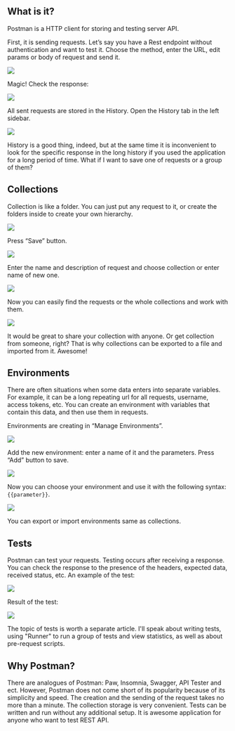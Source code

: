 ## What is it?

Postman is a HTTP client for storing and testing server API. 

First, it is sending requests. Let’s say you have a Rest endpoint without authentication and want to test it. Choose the method, enter the URL, edit params or body of request and send it.

![](https://github.com/AlexKolonitsky/mifort-dev/blob/master/Articles/Web_Development/Postman_Manar/Postman---request.jpg)

Magic! Check the response:

![](https://github.com/AlexKolonitsky/mifort-dev/blob/master/Articles/Web_Development/Postman_Manar/Postman---response.jpg)

All sent requests are stored in the History. Open the History tab in the left sidebar.

![](https://github.com/AlexKolonitsky/mifort-dev/blob/master/Articles/Web_Development/Postman_Manar/Postman---history.jpg)

History is a good thing, indeed, but at the same time it is inconvenient to look for the specific response in the long history if you used the application for a long period of time. What if I want to save one of requests or a group of them?

## Collections

Collection is like a folder. You can just put any request to it, or create the folders inside to create your own hierarchy. 

![](https://github.com/AlexKolonitsky/mifort-dev/blob/master/Articles/Web_Development/Postman_Manar/Postman---collections.jpg)

Press “Save” button.

![](https://github.com/AlexKolonitsky/mifort-dev/blob/master/Articles/Web_Development/Postman_Manar/Postman---save_button.jpg)

Enter the name and description of request and choose collection or enter name of new one.

![](https://github.com/AlexKolonitsky/mifort-dev/blob/master/Articles/Web_Development/Postman_Manar/Postman---save_request.jpg)

Now you can easily find the requests or the whole collections and work with them.

![](https://github.com/AlexKolonitsky/mifort-dev/blob/master/Articles/Web_Development/Postman_Manar/Postman---saved_collection.jpg)

It would be great to share your collection with anyone. Or get collection from someone, right? That is why collections can be exported to a file and imported from it. Awesome!

## Environments

There are often situations when some data enters into separate variables. For example, it can be a long repeating url for all requests, username, access tokens, etc. You can create an environment with variables that contain this data, and then use them in requests.

Environments are creating in “Manage Environments”.

![](https://github.com/AlexKolonitsky/mifort-dev/blob/master/Articles/Web_Development/Postman_Manar/Postman---manage_env.jpg)

Add the new environment: enter a name of it and the parameters. Press “Add” button to save.

![](https://github.com/AlexKolonitsky/mifort-dev/blob/master/Articles/Web_Development/Postman_Manar/Postman---new_env.jpg)

Now you can choose your environment and use it with the following syntax: `{{parameter}}`.

![](https://github.com/AlexKolonitsky/mifort-dev/blob/master/Articles/Web_Development/Postman_Manar/Postman---using_of_env.jpg)

You can export or import environments same as collections.

## Tests

Postman can test your requests. Testing occurs after receiving a response. You can check the response to the presence of the headers, expected data, received status, etc. An example of the test:

![](https://github.com/AlexKolonitsky/mifort-dev/blob/master/Articles/Web_Development/Postman_Manar/Postman---test.jpg)

Result of the test:

![](https://github.com/AlexKolonitsky/mifort-dev/blob/master/Articles/Web_Development/Postman_Manar/Postman---result_of_test.jpg)

The topic of tests is worth a separate article. I'll speak about writing tests, using "Runner" to run a group of tests and view statistics, as well as about pre-request scripts.
	
## Why Postman?
There are analogues of Postman: Paw, Insomnia, Swagger, API Tester and ect. However, Postman does not come short of its popularity because of its simplicity and speed. The creation and the sending of the request takes no more than a minute. The collection storage is very convenient. Tests can be written and run without any additional setup. It is awesome application for anyone who want to test REST API.
	

